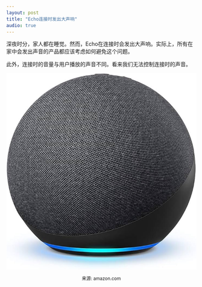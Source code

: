 ```yaml
---
layout: post  
title: "Echo连接时发出大声响"
audio: true
---
```


深夜时分，家人都在睡觉。然而，Echo在连接时会发出大声响。实际上，所有在家中会发出声音的产品都应该考虑如何避免这个问题。

此外，连接时的音量与用户播放的声音不同。看来我们无法控制连接时的声音。

<div style="text-align: center;">  
    <img class="responsive" src="/assets/images/echo/echo.jpg" alt="Echo" />  
    <p style="font-size: 12px;">来源: amazon.com</p>    
</div>

